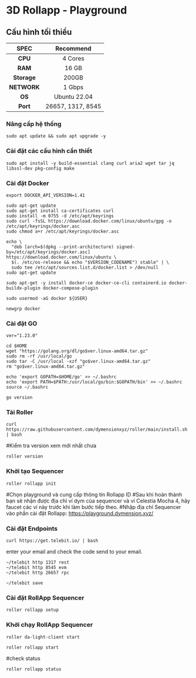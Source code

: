 # 3D Rollapp - Playground
## Cấu hình tối thiểu

|   SPEC      |       Recommend          |
| :---------: | :-----------------------:|
|   **CPU**   |        4 Cores           |
|   **RAM**   |        16 GB              |
| **Storage** |       200GB            |
| **NETWORK** |        1 Gbps            |
|   **OS**    |        Ubuntu 22.04      |
|   **Port**  |       26657, 1317, 8545           | 

### Nâng cấp hệ thống
```
sudo apt update && sudo apt upgrade -y
```
### Cài đặt các cấu hình cần thiết
```
sudo apt install -y build-essential clang curl aria2 wget tar jq libssl-dev pkg-config make
```
### Cài đặt Docker
```
export DOCKER_API_VERSION=1.41
```
```
sudo apt-get update
sudo apt-get install ca-certificates curl
sudo install -m 0755 -d /etc/apt/keyrings
sudo curl -fsSL https://download.docker.com/linux/ubuntu/gpg -o /etc/apt/keyrings/docker.asc
sudo chmod a+r /etc/apt/keyrings/docker.asc

echo \
  "deb [arch=$(dpkg --print-architecture) signed-by=/etc/apt/keyrings/docker.asc] https://download.docker.com/linux/ubuntu \
  $(. /etc/os-release && echo "$VERSION_CODENAME") stable" | \
  sudo tee /etc/apt/sources.list.d/docker.list > /dev/null
sudo apt-get update
```
```
sudo apt-get -y install docker-ce docker-ce-cli containerd.io docker-buildx-plugin docker-compose-plugin
```
```
sudo usermod -aG docker ${USER}
```
```
newgrp docker
```
### Cài đặt GO
```
ver="1.23.0"
```
```
cd $HOME
wget "https://golang.org/dl/go$ver.linux-amd64.tar.gz"
sudo rm -rf /usr/local/go
sudo tar -C /usr/local -xzf "go$ver.linux-amd64.tar.gz"
rm "go$ver.linux-amd64.tar.gz"
```
```
echo 'export GOPATH=$HOME/go' >> ~/.bashrc
echo 'export PATH=$PATH:/usr/local/go/bin:$GOPATH/bin' >> ~/.bashrc
source ~/.bashrc
```
```
go version
```
### Tải Roller
```
curl https://raw.githubusercontent.com/dymensionxyz/roller/main/install.sh | bash
```
#Kiểm tra version xem mới nhất chưa
```
roller version
```
### Khởi tạo Sequencer
```
roller rollapp init
```
#Chọn playground và cung cấp thông tin Rollapp ID
#Sau khi hoàn thành bạn sẽ nhận được địa chỉ ví dym của sequencer và ví Celestia Mocha 4, hãy faucet các ví này trước khi làm bước tiếp theo.
#Nhập địa chỉ Sequencer vào phần cài đặt Rollapp: https://playground.dymension.xyz/

### Cài đặt Endpoints
```
curl https://get.telebit.io/ | bash
```
enter your email and check the code send to your email.
```
~/telebit http 1317 rest
~/telebit http 8545 evm
~/telebit http 26657 rpc
```
```
~/telebit save
```
### Cài đặt RollApp Sequencer
```
roller rollapp setup
```
### Khởi chạy RollApp Sequencer
```
roller da-light-client start
```
```
roller rollapp start
```
#check status
```
roller rollapp status
```
